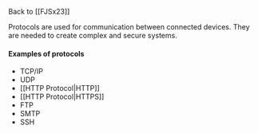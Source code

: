 Back to [[FJSx23]]

Protocols are used for communication between connected devices. They are needed to create complex and secure systems.
#### Examples of protocols
- TCP/IP
- UDP
- [[HTTP Protocol|HTTP]]
- [[HTTP Protocol|HTTPS]]
- FTP
- SMTP
- SSH